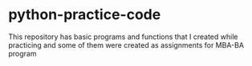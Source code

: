# python-practice-code
This repository has basic programs and functions that I created while practicing and some of them were created as assignments for MBA-BA program
